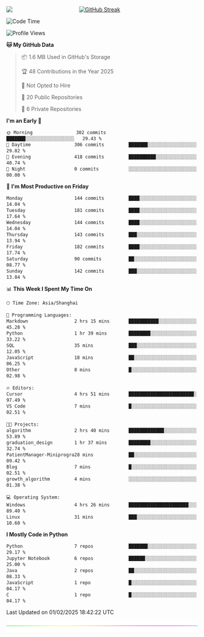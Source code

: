 
<!-- ### Hi there 👋-->
<div>
<!--     <img align="left" src="https://github.com/heartyang520/HeartYang.github.io/blob/main/share/hacker_a.gif?raw=true.gif" width="33%"> -->
<!--       <picture>
    <source media="(prefers-color-scheme: dark)" srcset="https://cdn.jsdelivr.net/gh/sun0225SUN/sun0225SUN/assets/images/coding.gif" />
    <source media="(prefers-color-scheme: light)" srcset="https://cdn.jsdelivr.net/gh/sun0225SUN/sun0225SUN/assets/images/developer.svg" height="225px" />
    <img src="https://cdn.jsdelivr.net/gh/sun0225SUN/sun0225SUN/assets/images/coding.gif" />
  </picture> -->
<!--     <img align="left" src="https://cdn.jsdelivr.net/gh/sun0225SUN/sun0225SUN/assets/images/coding.gif" width="38%"> -->
<!--     <img align="left" src="https://github.com/heartyang520/HeartYang.github.io/blob/main/share/hacker_a.gif?raw=true.gif" width="33%"> -->
    <img align="left" src="https://cdn.jsdelivr.net/gh/sun0225SUN/sun0225SUN/assets/images/coding.gif" width="38%">
    <a href="https://git.io/streak-stats"><img src="https://streak-stats.demolab.com?user=NoyeArk&theme=cobalt&hide_border=true" alt="GitHub Streak" /></a>
</div>  

<!--START_SECTION:waka-->
![Code Time](http://img.shields.io/badge/Code%20Time-112%20hrs%2039%20mins-blue)

![Profile Views](http://img.shields.io/badge/Profile%20Views-16-blue)

**🐱 My GitHub Data** 

> 📦 1.6 MB Used in GitHub's Storage 
 > 
> 🏆 48 Contributions in the Year 2025
 > 
> 🚫 Not Opted to Hire
 > 
> 📜 20 Public Repositories 
 > 
> 🔑 6 Private Repositories 
 > 
**I'm an Early 🐤** 

```text
🌞 Morning                302 commits         ███████░░░░░░░░░░░░░░░░░░   29.43 % 
🌆 Daytime                306 commits         ███████░░░░░░░░░░░░░░░░░░   29.82 % 
🌃 Evening                418 commits         ██████████░░░░░░░░░░░░░░░   40.74 % 
🌙 Night                  0 commits           ░░░░░░░░░░░░░░░░░░░░░░░░░   00.00 % 
```
📅 **I'm Most Productive on Friday** 

```text
Monday                   144 commits         ████░░░░░░░░░░░░░░░░░░░░░   14.04 % 
Tuesday                  181 commits         ████░░░░░░░░░░░░░░░░░░░░░   17.64 % 
Wednesday                144 commits         ████░░░░░░░░░░░░░░░░░░░░░   14.04 % 
Thursday                 143 commits         ███░░░░░░░░░░░░░░░░░░░░░░   13.94 % 
Friday                   182 commits         ████░░░░░░░░░░░░░░░░░░░░░   17.74 % 
Saturday                 90 commits          ██░░░░░░░░░░░░░░░░░░░░░░░   08.77 % 
Sunday                   142 commits         ███░░░░░░░░░░░░░░░░░░░░░░   13.84 % 
```


📊 **This Week I Spent My Time On** 

```text
🕑︎ Time Zone: Asia/Shanghai

💬 Programming Languages: 
Markdown                 2 hrs 15 mins       ███████████░░░░░░░░░░░░░░   45.28 % 
Python                   1 hr 39 mins        ████████░░░░░░░░░░░░░░░░░   33.22 % 
SQL                      35 mins             ███░░░░░░░░░░░░░░░░░░░░░░   12.05 % 
JavaScript               18 mins             ██░░░░░░░░░░░░░░░░░░░░░░░   06.25 % 
Other                    8 mins              █░░░░░░░░░░░░░░░░░░░░░░░░   02.98 % 

🔥 Editors: 
Cursor                   4 hrs 51 mins       ████████████████████████░   97.49 % 
VS Code                  7 mins              █░░░░░░░░░░░░░░░░░░░░░░░░   02.51 % 

🐱‍💻 Projects: 
algorithm                2 hrs 40 mins       █████████████░░░░░░░░░░░░   53.89 % 
graduation_design        1 hr 37 mins        ████████░░░░░░░░░░░░░░░░░   32.74 % 
PatientManager-Miniprogra28 mins             ██░░░░░░░░░░░░░░░░░░░░░░░   09.42 % 
Blog                     7 mins              █░░░░░░░░░░░░░░░░░░░░░░░░   02.51 % 
growth_algorithm         4 mins              ░░░░░░░░░░░░░░░░░░░░░░░░░   01.38 % 

💻 Operating System: 
Windows                  4 hrs 26 mins       ██████████████████████░░░   89.40 % 
Linux                    31 mins             ███░░░░░░░░░░░░░░░░░░░░░░   10.60 % 
```

**I Mostly Code in Python** 

```text
Python                   7 repos             ███████░░░░░░░░░░░░░░░░░░   29.17 % 
Jupyter Notebook         6 repos             ██████░░░░░░░░░░░░░░░░░░░   25.00 % 
Java                     2 repos             ██░░░░░░░░░░░░░░░░░░░░░░░   08.33 % 
JavaScript               1 repo              █░░░░░░░░░░░░░░░░░░░░░░░░   04.17 % 
C                        1 repo              █░░░░░░░░░░░░░░░░░░░░░░░░   04.17 % 
```




 Last Updated on 01/02/2025 18:42:22 UTC
<!--END_SECTION:waka-->

<!--     ![NoyeArk's github stats](https://github-readme-stats.vercel.app/api?username=NoyeArk&show_icons=true) -->

<img src="https://github.com/heartyang520/HeartYang.github.io/blob/main/share/paomaxian.gif?raw=true" height="30" width="100%">

<!--
**NoyeArk/NoyeArk** is a ✨ _special_ ✨ repository because its `README.md` (this file) appears on your GitHub profile.

Here are some ideas to get you started:

- 🔭 I’m currently working on ...
- 🌱 I’m currently learning ...
- 👯 I’m looking to collaborate on ...
- 🤔 I’m looking for help with ...
- 💬 Ask me about ...
- 📫 How to reach me: ...
- 😄 Pronouns: ...
- ⚡ Fun fact: ...
-->
